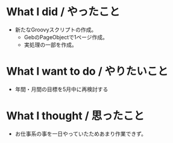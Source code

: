 # What I did / やったこと
- 新たなGroovyスクリプトの作成。
  - GebのPageObjectで1ページ作成。
  - 実処理の一部を作成。

# What I want to do / やりたいこと
- 年間・月間の目標を5月中に再検討する

# What I thought / 思ったこと
- お仕事系の事を一日やっていたためあまり作業できず。
